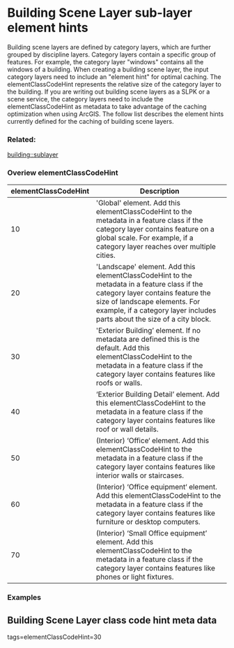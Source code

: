 # Building Scene Layer sub-layer element hints

Building scene layers are defined by category layers, which are further grouped by discipline layers. Category layers contain a specific group of features.  For example, the category layer "windows" contains all the windows of a building. When creating a building scene layer, the input category layers need to include an "element hint" for optimal caching. The elementClassCodeHint represents the relative size of the category layer to the building. If you are writing out building scene layers as a SLPK or a scene service, the category layers need to include the elementClassCodeHint as metadata to take advantage of the caching optimization when using ArcGIS. The follow list describes the element hints currently defined for the caching of building scene layers.

### Related:

[building::sublayer](sublayer.md)
### Overiew elementClassCodeHint

| elementClassCodeHint |  Description |
| --- | --- |
| 10 | 'Global' element. Add this elementClassCodeHint to the metadata in a feature class if the category layer contains feature on a global scale. For example, if a category layer reaches over multiple cities. |
| 20 | 'Landscape' element. Add this elementClassCodeHint to the metadata in a feature class if the category layer contains feature the size of landscape elements. For example, if a category layer includes parts about the size of a city block. |
| 30 | 'Exterior Building’ element. If no metadata are defined this is the default. Add this elementClassCodeHint to the metadata in a feature class if the category layer contains features like roofs or walls. |
| 40 | ‘Exterior Building Detail’ element. Add this elementClassCodeHint to the metadata in a feature class if the category layer contains features like roof or wall details. |
| 50 | (Interior) ‘Office‘ element. Add this elementClassCodeHint to the metadata in a feature class if the category layer contains features like interior walls or staircases. |
| 60 | (Interior) ‘Office equipment‘ element. Add this elementClassCodeHint to the metadata in a feature class if the category layer contains features like furniture or desktop computers. |
| 70 | (Interior) ‘Small Office equipment’ element. Add this elementClassCodeHint to the metadata in a feature class if the category layer contains features like phones or light fixtures. |

### Examples 

## Building Scene Layer class code hint meta data

tags=elementClassCodeHint=30
